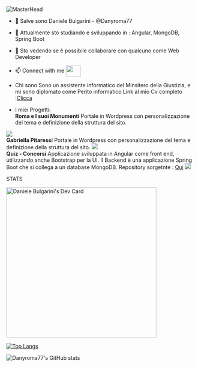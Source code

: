 
![MasterHead](https://firebasestorage.googleapis.com/v0/b/portfolio-f057f.appspot.com/o/7.png?alt=media&token=bbd73c29-d564-4c4c-9450-ddb438ee55b3)
- 👋 
  Salve sono Daniele Bulgarini - @Danyroma77
- 🌱 
  Attualmente sto studiando e sviluppando in : Angular, MongoDB, Spring Boot
- 💞️ 
  Sto vedendo se è possibile collaborare con qualcuno come Web Developer
- 📫 Connect with me
  <a href="https://www.linkedin.com/in/daniele-bulgarini-7217a6167/" target="blank"><img align="center" src="https://cdn.jsdelivr.net/npm/simple-icons@3.0.1/icons/linkedin.svg" alt="" height="30" width="40" /></a>

- Chi sono
  Sono un assistente informatico del Minsitero della Giustizia, e mi sono diplomato come Perito informatico
  Link al mio Cv completo :<a href="https://firebasestorage.googleapis.com/v0/b/portfolio-f057f.appspot.com/o/cv_danielebulgarini20210804.pdf?alt=media&token=3a809794-cc2f-4c3d-b6b4-2bcb767a11a0" target=_blank>Clicca</a> 
  
  
- I miei Progetti:<br>
<b>Roma e I suoi Monumenti</b>
Portale in Wordpress con personalizzazione del tema e definizione della struttura del sito.
<img src="https://firebasestorage.googleapis.com/v0/b/portfolio-f057f.appspot.com/o/5.png?alt=media&token=8a0ee472-27b5-4737-835d-4705b4fa28b7">

<br>
<b>Gabriella Pitaressi</b>
Portale in Wordpress con personalizzazione del tema e definizione della struttura del sito.
<img src="https://firebasestorage.googleapis.com/v0/b/portfolio-f057f.appspot.com/o/2.png?alt=media&token=d7d00ad0-05e8-44a3-a526-58bfaa699384"> 

<br>
<b>Quiz - Concorsi</b>
Applicazione sviluppata in Angular come front end, utilizzando anche Bootstrap per la UI. 
Il Backend è una applicazione Spring Boot che si collega a un database MongoDB.
Repository sorgetnte : <a href="https://github.com/Danyroma77/QuizAngular" target="_blank">Qui</a>
<img src="https://firebasestorage.googleapis.com/v0/b/portfolio-f057f.appspot.com/o/QUIZ.png?alt=media&token=cd4075ef-9123-4f9d-b4c3-365cfb6a4ef0">

STATS 

<a href="https://app.daily.dev/danielerm77"><img src="https://api.daily.dev/devcards/45a577ebe544499492010f02e283c05d.png?r=5n8" width="400" alt="Daniele Bulgarini's Dev Card"/></a>

[![Top Langs](https://githubstats-danyroma77.vercel.app//api/top-langs/?username=Danyroma77)](https://github.com/anuraghazra/github-readme-stats)

![Danyroma77's GitHub stats](https://githubstats-danyroma77.vercel.app//api?username=Danyroma77&show_icons=true&theme=radical)


<!---
https://githubstats-danyroma77.vercel.app/

Danyroma77/Danyroma77 is a ✨ special ✨ repository because its `README.md` (this file) appears on your GitHub profile.
You can click the Preview link to take a look at your changes.
--->
